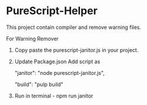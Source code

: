 # PureScript-Helper
This project contain compiler and remove warning files.


For Warning Remover

1. Copy paste the purescript-janitor.js in your project.
2. Update Package.json
  Add script as
      
      "janitor": "node purescript-janitor.js",
      
      "build": "pulp build"
3. Run in terminal - npm run janitor

